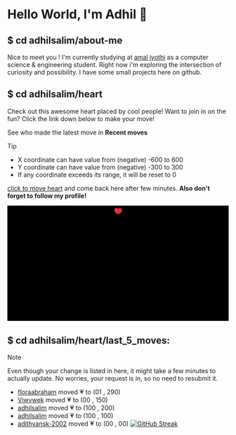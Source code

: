 # Hello World, I'm Adhil 👋

## $ cd adhilsalim/about-me
Nice to meet you ! I'm currently studying at [amal jyothi](https://www.ajce.in/home/index.html) as a computer science & engineering student. Right now i'm exploring the intersection of curiosity and possibility. I have some small projects here on github.
## $ cd adhilsalim/heart
Check out this awesome heart placed by cool people! Want to join in on the fun? Click the link down below to make your move!

See who made the latest move in **Recent moves**
> [!TIP]
> - X coordinate can have value from (negative) -600 to 600
> - Y coordinate can have value from (negative) -300 to 300
> - If any coordinate exceeds its range, it will be reset to 0

[click to move heart](https://github.com/adhilsalim/adhilsalim/issues/new?title=00,200&body=DO+NOT+ADD+SPACE.+Just+change+the+values+and+hit+submit.+It+will+take+some+time+to+reflect.) and come back here after few minutes. **Also don't forget to follow my profile!**

![GitHub Banner Image](github_banner_heart.png)

## $ cd adhilsalim/heart/last_5_moves: 
> [!NOTE] 
> Even though your change is listed in here, it might take a few minutes to actually update. No worries, your request is in, so no need to resubmit it.
- [floraabraham](https://github.com/floraabraham) moved 💗 to (01 , 290)
- [Viwvwek](https://github.com/Viwvwek) moved 💗 to (00 , 150)
- [adhilsalim](https://github.com/adhilsalim) moved 💗 to (100 , 200)
- [adhilsalim](https://github.com/adhilsalim) moved 💗 to (100 , 100)
- [adithyansk-2002](https://github.com/adithyansk-2002) moved 💗 to (00 , 00)
[![GitHub Streak](https://github-readme-streak-stats.herokuapp.com?user=adhilsalim&theme=dark&hide_border=true)](https://git.io/streak-stats)
